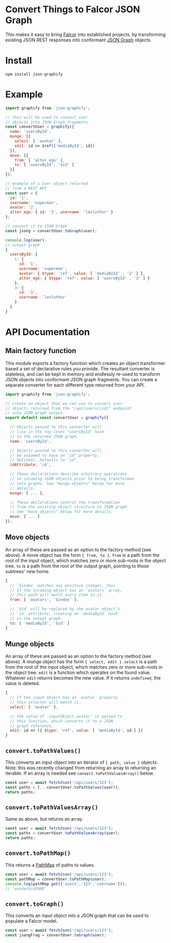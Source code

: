 # Convert Things to Falcor JSON Graph

This makes it easy to bring [Falcor](http://netflix.github.io/falcor/) into established projects, by transforming existing JSON REST responses into conformant [JSON Graph](http://netflix.github.io/falcor/documentation/jsongraph.html) objects.

# Install

```
npm install json-graphify
```

# Example

```js
import graphify from 'json-graphify';

// this will be used to convert user
// objects into JSON Graph fragments
const convertUser = graphify({
  name: 'usersById',
  munge: [{
    select: [ 'avatar' ],
    edit: id => $ref(['mediaById', id])
  }],
  move: [{
    from: [ 'alter_ego' ],
    to: [ 'usersById', '$id' ]
  }]
});

// example of a user object returned
// from a REST API
const user = {
  id: '1',
  username: 'superman',
  avatar: '2',
  alter_ego: { id: '3', username: 'lexluthor' }
};

// convert it to JSON Graph
const jsong = convertUser.toGraph(user);

console.log(user);
// output graph
{
  usersById: {
    1: {
      id: '1',
      username: 'superman',
      avatar: { $type: 'ref', value: [ 'mediaById' , '2' ] },
      alter_ego: { $type: 'ref', value: [ 'usersById' , '3' ] }
    },
    3: {
      id: '3',
      username: 'lexluthor'
    }
  }
}
```

# API Documentation

## Main factory function

This module exports a factory function which creates an object transformer based a set of declarative rules you provide.
The resultant converter is stateless, and can be kept in memory and endlessly re-used to transform JSON objects into conformant JSON graph fragments.
You can create a separate converter for each different type returned from your API.

```js
import graphify from 'json-graphify';

// Create an object that we can use to convert user
// objects returned from the "/api/users/{id}" endpoint
// into JSON graph output.
export default const convertUser = graphify({

  // Objects passed to this converter will
  // live in the top-level "usersById" hash
  // in the returned JSON graph.
  name: 'usersById',

  // Objects passed to this converter will
  // be assumed to have an "id" property.
  // Optional. Defaults to "id".
  idAttribute: 'id',

  // these declarations describe arbitrary operations
  // on incoming JSON objects prior to being transformed
  // into graphs. See "munge objects" below for more
  // details.
  munge: [ ... ],

  // These declarations control the transformation
  // from the existing object structure to JSON graph.
  // See "move objects" below for more details.
  move: [ ... ]
});
```

## Move objects

An array of these are passed as an option to the factory method (see above).
A move object has the form `{ from, to }`.
`from` is a path from the root of the input object, which matches zero or more sub-roots in the object tree.
`to` is a path from the root of the output graph, pointing to those subtrees' new home.

```js
{
  // `$index` matches any positive integer, thus
  // if the incoming object has an `avatars` array,
  // this path will match every item in it.
  from: [ 'avatars', '$index' ],

  // `$id` will be replaced by the avatar object's
  // `id` attribute, creating an `mediaById` hash
  // in the output graph.
  to: [ 'mediaById', '$id' ]
}
```

## Munge objects

An array of these are passed as an option to the factory method (see above).
A munge object has the form `{ select, edit }`.
`select` is a path from the root of the input object, which matches zero or more sub-roots in the object tree.
`edit` is a function which operates on the found value.
Whatever `edit` returns becomes the new value.
If it returns `undefined`, the value is deleted.

```js
{
  // if the input object has an `avatar` property
  // this selector will match it.
  select: [ 'avatar' ],

  // the value of `inputObject.avatar` is passed to
  // this function, which converts it to a JSON
  // graph reference.
  edit: id => ({ $type: 'ref', value: [ 'mediaById', id ] })
}
```

## `convert.toPathValues()`

This converts an input object into an iterator of `{ path, value }` objects.
Note: this was recently changed from returning an array to returning an iterable.
If an array is needed see `convert.toPathValuesArray()` below.

```js
const user = await fetchJson('/api/users/123');
const paths = [...convertUser.toPathValues(user)];
return paths;
```

## `convert.toPathValuesArray()`

Same as above, but returns an array.

```js
const user = await fetchJson('/api/users/123');
const paths = convertUser.toPathValuesArray(user);
return paths;
```

## `convert.toPathMap()`

This returns a [PathMap](https://www.npmjs.com/package/pmap) of paths to values.

```js
const user = await fetchJson('/api/users/123');
const pathMap = convertUser.toPathMap(user);
console.log(pathMap.get(['users','123','username']));
// 'wunderkid5000'
```

## `convert.toGraph()`

This converts an input object into a JSON graph that can be used to populate a Falcor model.

```js
const user = await fetchJson('/api/users/123');
const jsongFrag = convertUser.toGraph(user);
```

